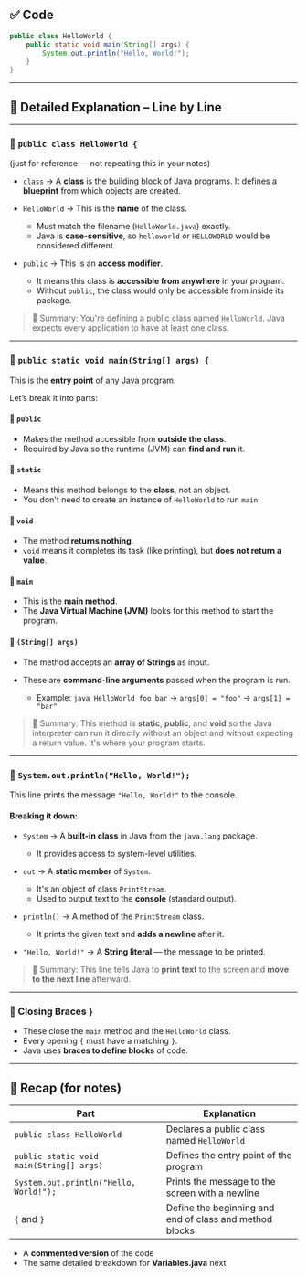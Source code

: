 
## ✅ Code

```java
public class HelloWorld {
    public static void main(String[] args) {
        System.out.println("Hello, World!");
    }
}
```

---

## 🧠 **Detailed Explanation – Line by Line**

---

### 🔹 `public class HelloWorld {`
(just for reference — not repeating this in your notes)
* `class` → A **class** is the building block of Java programs.
  It defines a **blueprint** from which objects are created.

* `HelloWorld` → This is the **name** of the class.

  * Must match the filename (`HelloWorld.java`) exactly.
  * Java is **case-sensitive**, so `helloworld` or `HELLOWORLD` would be considered different.

* `public` → This is an **access modifier**.

  * It means this class is **accessible from anywhere** in your program.
  * Without `public`, the class would only be accessible from inside its package.

> 🧠 Summary: You're defining a public class named `HelloWorld`. Java expects every application to have at least one class.

---

### 🔹 `public static void main(String[] args) {`

This is the **entry point** of any Java program.

Let’s break it into parts:

#### 🔸 `public`

* Makes the method accessible from **outside the class**.
* Required by Java so the runtime (JVM) can **find and run** it.

#### 🔸 `static`

* Means this method belongs to the **class**, not an object.
* You don't need to create an instance of `HelloWorld` to run `main`.

#### 🔸 `void`

* The method **returns nothing**.
* `void` means it completes its task (like printing), but **does not return a value**.

#### 🔸 `main`

* This is the **main method**.
* The **Java Virtual Machine (JVM)** looks for this method to start the program.

#### 🔸 `(String[] args)`

* The method accepts an **array of Strings** as input.
* These are **command-line arguments** passed when the program is run.

  * Example: `java HelloWorld foo bar`
    → `args[0] = "foo"`
    → `args[1] = "bar"`

> 🧠 Summary: This method is **static**, **public**, and **void** so the Java interpreter can run it directly without an object and without expecting a return value. It's where your program starts.

---

### 🔹 `System.out.println("Hello, World!");`

This line prints the message `"Hello, World!"` to the console.

#### Breaking it down:

* `System` → A **built-in class** in Java from the `java.lang` package.

  * It provides access to system-level utilities.

* `out` → A **static member** of `System`.

  * It's an object of class `PrintStream`.
  * Used to output text to the **console** (standard output).

* `println()` → A method of the `PrintStream` class.

  * It prints the given text and **adds a newline** after it.

* `"Hello, World!"` → A **String literal** — the message to be printed.

> 🧠 Summary: This line tells Java to **print text** to the screen and **move to the next line** afterward.

---

### 🔹 Closing Braces `}`

* These close the `main` method and the `HelloWorld` class.
* Every opening `{` must have a matching `}`.
* Java uses **braces to define blocks** of code.

---

## 🧾 Recap (for notes)

| Part                                     | Explanation                                             |
| ---------------------------------------- | ------------------------------------------------------- |
| `public class HelloWorld`                | Declares a public class named `HelloWorld`              |
| `public static void main(String[] args)` | Defines the entry point of the program                  |
| `System.out.println("Hello, World!");`   | Prints the message to the screen with a newline         |
| `{` and `}`                              | Define the beginning and end of class and method blocks |


* A **commented version** of the code
* The same detailed breakdown for **Variables.java** next
